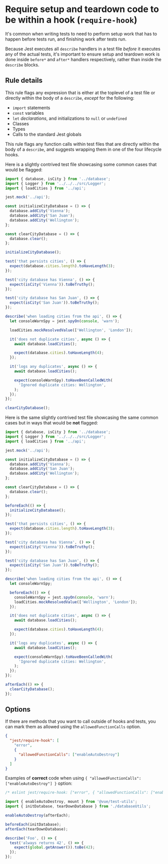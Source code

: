 # Require setup and teardown code to be within a hook (`require-hook`)

<!-- end auto-generated rule header -->

It's common when writing tests to need to perform setup work that has to happen
before tests run, and finishing work after tests run.

Because Jest executes all `describe` handlers in a test file _before_ it
executes any of the actual tests, it's important to ensure setup and teardown
work is done inside `before*` and `after*` handlers respectively, rather than
inside the `describe` blocks.

## Rule details

This rule flags any expression that is either at the toplevel of a test file or
directly within the body of a `describe`, _except_ for the following:

- `import` statements
- `const` variables
- `let` _declarations_, and initializations to `null` or `undefined`
- Classes
- Types
- Calls to the standard Jest globals

This rule flags any function calls within test files that are directly within
the body of a `describe`, and suggests wrapping them in one of the four
lifecycle hooks.

Here is a slightly contrived test file showcasing some common cases that would
be flagged:

```js
import { database, isCity } from '../database';
import { Logger } from '../../../src/Logger';
import { loadCities } from '../api';

jest.mock('../api');

const initializeCityDatabase = () => {
  database.addCity('Vienna');
  database.addCity('San Juan');
  database.addCity('Wellington');
};

const clearCityDatabase = () => {
  database.clear();
};

initializeCityDatabase();

test('that persists cities', () => {
  expect(database.cities.length).toHaveLength(3);
});

test('city database has Vienna', () => {
  expect(isCity('Vienna')).toBeTruthy();
});

test('city database has San Juan', () => {
  expect(isCity('San Juan')).toBeTruthy();
});

describe('when loading cities from the api', () => {
  let consoleWarnSpy = jest.spyOn(console, 'warn');

  loadCities.mockResolvedValue(['Wellington', 'London']);

  it('does not duplicate cities', async () => {
    await database.loadCities();

    expect(database.cities).toHaveLength(4);
  });

  it('logs any duplicates', async () => {
    await database.loadCities();

    expect(consoleWarnSpy).toHaveBeenCalledWith(
      'Ignored duplicate cities: Wellington',
    );
  });
});

clearCityDatabase();
```

Here is the same slightly contrived test file showcasing the same common cases
but in ways that would be **not** flagged:

```js
import { database, isCity } from '../database';
import { Logger } from '../../../src/Logger';
import { loadCities } from '../api';

jest.mock('../api');

const initializeCityDatabase = () => {
  database.addCity('Vienna');
  database.addCity('San Juan');
  database.addCity('Wellington');
};

const clearCityDatabase = () => {
  database.clear();
};

beforeEach(() => {
  initializeCityDatabase();
});

test('that persists cities', () => {
  expect(database.cities.length).toHaveLength(3);
});

test('city database has Vienna', () => {
  expect(isCity('Vienna')).toBeTruthy();
});

test('city database has San Juan', () => {
  expect(isCity('San Juan')).toBeTruthy();
});

describe('when loading cities from the api', () => {
  let consoleWarnSpy;

  beforeEach(() => {
    consoleWarnSpy = jest.spyOn(console, 'warn');
    loadCities.mockResolvedValue(['Wellington', 'London']);
  });

  it('does not duplicate cities', async () => {
    await database.loadCities();

    expect(database.cities).toHaveLength(4);
  });

  it('logs any duplicates', async () => {
    await database.loadCities();

    expect(consoleWarnSpy).toHaveBeenCalledWith(
      'Ignored duplicate cities: Wellington',
    );
  });
});

afterEach(() => {
  clearCityDatabase();
});
```

## Options

If there are methods that you want to call outside of hooks and tests, you can
mark them as allowed using the `allowedFunctionCalls` option.

```json
{
  "jest/require-hook": [
    "error",
    {
      "allowedFunctionCalls": ["enableAutoDestroy"]
    }
  ]
}
```

Examples of **correct** code when using
`{ "allowedFunctionCalls": ["enableAutoDestroy"] }` option:

```js
/* eslint jest/require-hook: ["error", { "allowedFunctionCalls": ["enableAutoDestroy"] }] */

import { enableAutoDestroy, mount } from '@vue/test-utils';
import { initDatabase, tearDownDatabase } from './databaseUtils';

enableAutoDestroy(afterEach);

beforeEach(initDatabase);
afterEach(tearDownDatabase);

describe('Foo', () => {
  test('always returns 42', () => {
    expect(global.getAnswer()).toBe(42);
  });
});
```
